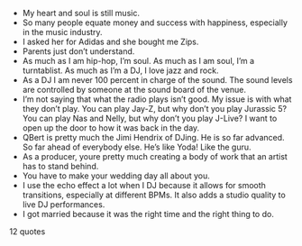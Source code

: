  - My heart and soul is still music.
 - So many people equate money and success with happiness, especially in the music industry.
 - I asked her for Adidas and she bought me Zips.
 - Parents just don’t understand.
 - As much as I am hip-hop, I’m soul. As much as I am soul, I’m a turntablist. As much as I’m a DJ, I love jazz and rock.
 - As a DJ I am never 100 percent in charge of the sound. The sound levels are controlled by someone at the sound board of the venue.
 - I’m not saying that what the radio plays isn’t good. My issue is with what they don’t play. You can play Jay-Z, but why don’t you play Jurassic 5? You can play Nas and Nelly, but why don’t you play J-Live? I want to open up the door to how it was back in the day.
 - QBert is pretty much the Jimi Hendrix of DJing. He is so far advanced. So far ahead of everybody else. He’s like Yoda! Like the guru.
 - As a producer, youre pretty much creating a body of work that an artist has to stand behind.
 - You have to make your wedding day all about you.
 - I use the echo effect a lot when I DJ because it allows for smooth transitions, especially at different BPMs. It also adds a studio quality to live DJ performances.
 - I got married because it was the right time and the right thing to do.

12 quotes